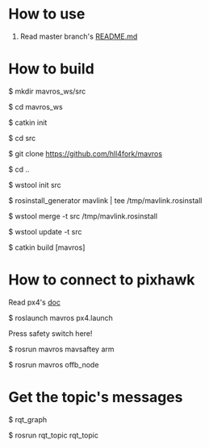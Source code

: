 # How to use
  1. Read master branch's [README.md](https://github.com/hll4fork/mavros/blob/master/README.md)

# How to build
  $ mkdir mavros_ws/src
  
  $ cd mavros_ws
  
  $ catkin init
  
  $ cd src
  
  $ git clone https://github.com/hll4fork/mavros
  
  $ cd ..
  
  $ wstool init src

  $ rosinstall_generator mavlink | tee /tmp/mavlink.rosinstall

  $ wstool merge -t src /tmp/mavlink.rosinstall

  $ wstool update -t src

  $ catkin build [mavros]
  
# How to connect to pixhawk
  Read px4's [doc](http://dev.px4.io/pixhawk-companion-computer.html)
  
  $ roslaunch mavros px4.launch
  
  Press safety switch here!
  
  $ rosrun mavros mavsaftey arm
  
  $ rosrun mavros offb_node
  
# Get the topic's messages
  $ rqt_graph
  
  $ rosrun rqt_topic rqt_topic
  
